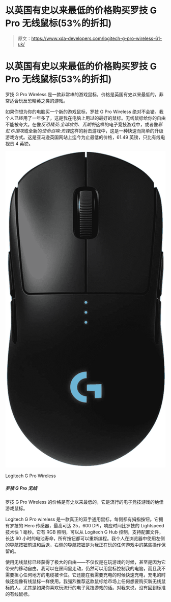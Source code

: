 # 以英国有史以来最低的价格购买罗技 G Pro 无线鼠标(53%的折扣)

> 原文：<https://www.xda-developers.com/logitech-g-pro-wireless-61-uk/>

# 以英国有史以来最低的价格购买罗技 G Pro 无线鼠标(53%的折扣)

罗技 G Pro Wireless 是一款非常棒的游戏鼠标，价格是英国有史以来最低的，非常适合玩反恐精英之类的游戏。

如果你想为你的电脑买一个新的游戏鼠标，罗技 G Pro Wireless 绝对不会错。我个人已经用了一年多了，这是我在电脑上用过的最好的鼠标。无线鼠标给你的自由不能被夸大。在像*反恐精英:全球攻势*、*瓦朗特*这样的电子竞技游戏中，或者像*彩虹 6:围攻*或全新的*使命召唤:先锋*这样的射击游戏中，这是一种快速而简单的升级游戏方式。这是亚马逊英国网站上迄今为止最低的价格，61.49 英镑，只比有线电视贵 4 英镑。

 <picture>![The Logitech G Pro Wireless is at its lowest price ever, and it's a fantastic gaming mouse for popular esports titles.](img/d307411774c3ebb4236f9a4948e257e4.png)</picture> 

Logitech G Pro Wireless

##### 罗技 G Pro 无线

罗技 G Pro Wireless 的价格是有史以来最低的，它是流行的电子竞技游戏的绝佳游戏鼠标。

Logitech G Pro wireless 是一款真正的双手通用鼠标，每侧都有拇指按钮。它拥有罗技的 Hero 传感器，最高可达 25，600 DPI，响应时间比罗技的 Lightspeed 技术快 1 毫秒。它有 RGB 照明，可以从 Logitech G Hub 控制，支持配置文件，长达 60 小时的电池寿命，所有按钮都可以重新编程。我个人在浏览器中使用左侧的导航按钮前进和后退，右侧的导航按钮是为我正在玩的任何游戏中的某些操作保留的。

使用无线鼠标已经获得了极大的自由——不仅仅是在玩游戏的时候，甚至是因为它带来的移动自由。我可以在房间里走动，仍然可以用鼠标控制我的电脑，而且我不需要担心任何地方的电缆被卡住。它还能在我需要充电的时候快速充电，充电的时候还能像有线鼠标一样使用。我强烈推荐这款鼠标给市场上任何想要购买新无线鼠标的人，尤其是如果你喜欢玩流行的电子竞技游戏的话。对我来说，没有回到标准的有线鼠标。